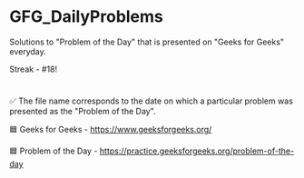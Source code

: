 # GFG_DailyProblems
Solutions to "Problem of the Day" that is presented on "Geeks for Geeks" everyday.

Streak - #18!
#
✅ The file name corresponds to the date on which a particular problem was presented as the "Problem of the Day".

🟦 Geeks for Geeks - https://www.geeksforgeeks.org/

🟦 Problem of the Day - https://practice.geeksforgeeks.org/problem-of-the-day
#